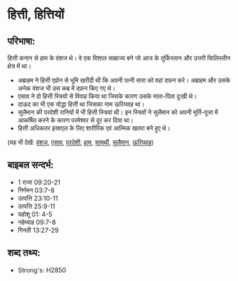 # हित्ती, हित्तियों #

## परिभाषा: ##

हित्ती कनान से हाम के वंशज थे। वे एक विशाल साम्राज्य बने जो आज के तुर्किस्तान और उत्तरी फिलिस्तीन क्षेत्र में था।

* अब्राहम ने हित्ती एप्रोन से भूमि खरीदी थी कि अपनी पत्नी सारा को वहां दफन करे। अब्राहम और उसके अनेक वंशज भी उस कब्र में दफ़न किए गए थे।
* एसाव ने दो हित्ती स्त्रियों से विवाह किया था जिसके कारण उसके माता-पिता दुःखी थे।
* दाऊद का भी एक योद्धा हित्ती था जिसका नाम ऊरिय्याह था।
* सुलैमान की परदेशी रानियों में भी हित्ती स्त्रियां थी। इन स्त्रियों ने सुलैमान को अपनी मूर्ति-पूजा में आकर्षित करने के कारण परमेश्वर से दूर कर दिया था।
* हित्ती अधिकतर इस्राएल के लिए शारीरिक एवं आत्मिक खतरा बने हुए थे।

(यह भी देखें: [वंशज](../descendant.md), [एसाव](../esau.md), [परदेशी](../foreigner.md), [हाम](../ham.md), [सामर्थी](../mighty.md), [सुलैमान](../solomon.md), [ऊरिय्याह](../uriah.md))

## बाइबल सन्दर्भ: ##

* 1 राजा 09:20-21
* निर्गमन 03:7-8
* उत्पत्ति 23:10-11
* उत्पत्ति 25:9-11
* यहोशू 01: 4-5
* नहेम्याह 09:7-8
* गिनती 13:27-29

## शब्द तथ्य: ##

* Strong's: H2850
